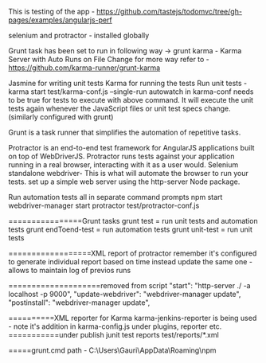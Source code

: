 This is testing of the app - https://github.com/tastejs/todomvc/tree/gh-pages/examples/angularjs-perf


selenium and protractor - installed globally

Grunt task has been set to run in following way ->
grunt karma - Karma Server with Auto Runs on File Change
for more way refer to - https://github.com/karma-runner/grunt-karma

Jasmine for writing unit tests
Karma for running the tests
Run unit tests - karma start test/karma-conf.js –single-run
autowatch in karma-conf needs to be true for tests to execute with above command. It will execute the unit tests again 
whenever the JavaScript files or unit test specs change. (similarly configured with grunt)

Grunt is a task runner that simplifies the automation of repetitive tasks. 

Protractor is an end-to-end test framework for AngularJS applications built on top of WebDriverJS. Protractor runs tests against your application running in a real browser, interacting with it as a user would.
Selenium standalone webdriver- This is what will automate the browser to run your tests.
set up a simple web server using the http-server Node package.

Run automation tests  all in separate command prompts
 npm start
webdriver-manager start
protractor test/protractor-conf.js
 
================Grunt tasks
grunt test = run unit tests and automation tests
grunt endToend-test = run automation tests 
grunt unit-test = run unit tests

==================XML report of protractor
remember it's configured to generate individual report based on time instead update the same one
-allows to maintain log of previos runs

====================removed from script
 "start": "http-server ./ -a localhost -p 9000",
    "update-webdriver": "webdriver-manager update",
    "postinstall": "webdriver-manager update",
	
==========XML reporter for Karma
karma-jenkins-reporter is being used - note it's addition in karma-config.js under plugins, reporter etc.
===========under publish junit test reports
test/reports/*.xml

=====grunt.cmd path - C:\Users\Gauri\AppData\Roaming\npm  